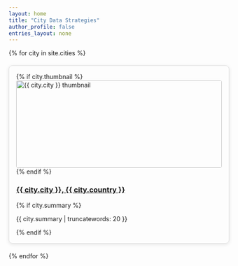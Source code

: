 ```yaml
---
layout: home
title: "City Data Strategies"
author_profile: false
entries_layout: none
---
```



<div style="display: grid; grid-template-columns: repeat(auto-fill, minmax(300px, 1fr)); gap: 20px;">
  {% for city in site.cities %}
    <div style="border: 1px solid #ddd; padding: 16px; border-radius: 8px; box-shadow: 0 2px 8px rgba(0,0,0,0.1);">
      {% if city.thumbnail %}
        <a href="{{ site.baseurl }}{{ city.url }}">
          <img src="{{ city.thumbnail }}" alt="{{ city.city }} thumbnail" style="width: 100%; height: 200px; object-fit: cover; border-radius: 4px;">
        </a>
      {% endif %}
      <h3>
        <a href="{{ site.baseurl }}{{ city.url }}">{{ city.city }}, {{ city.country }}</a>
      </h3>
      {% if city.summary %}
        <p>{{ city.summary | truncatewords: 20 }}</p>
      {% endif %}
    </div>
  {% endfor %}
</div>

